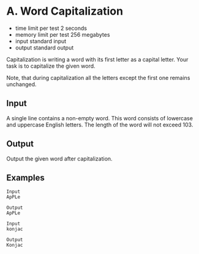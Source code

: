# A. Word Capitalization
- time limit per test 2 seconds
- memory limit per test 256 megabytes 
- input standard input 
- output standard output 

Capitalization is writing a word with its first letter as a capital letter. Your task is to capitalize the given word.

Note, that during capitalization all the letters except the first one remains unchanged.
## Input

A single line contains a non-empty word. This word consists of lowercase and uppercase English letters. The length of the word will not exceed 103.
## Output

Output the given word after capitalization.
## Examples
````
Input
ApPLe

Output
ApPLe
````
````
Input
konjac

Output
Konjac
````
